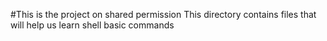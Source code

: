 #This is the project on shared permission
This directory contains files that will help us learn shell basic commands
